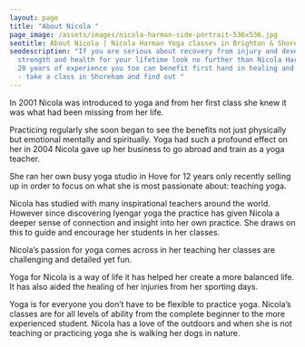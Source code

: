 ```yaml
---
layout: page
title: "About Nicola "
page_image: /assets/images/nicola-harman-side-portrait-536x536.jpg
seotitle: About Nicola | Nicola Harman Yoga classes in Brighton & Shoreham
seodescription: "If you are serious about recovery from injury and developing
  strength and health for your lifetime look no further than Nicola Harman. With
  20 years of experience you too can benefit first hand in healing and wellbeing
  - take a class in Shoreham and find out "
---
```

In 2001 Nicola was introduced to yoga and from her first class she knew it was what had been missing from her life. 

Practicing regularly she soon began to see the benefits not just physically but emotional mentally and spiritually. Yoga had such a profound effect on her in 2004 Nicola gave up her business to go abroad and train as a yoga teacher.

She ran her own busy yoga studio in Hove for 12 years only recently selling up in order to focus on what she is most passionate about: teaching yoga.

Nicola has studied with many inspirational teachers around the world. However since discovering Iyengar yoga the practice has given Nicola a deeper sense of connection and insight into her own practice. She draws on this to guide and encourage her students in her classes.

Nicola’s passion for yoga comes across in her teaching her classes are challenging and detailed yet fun.

Yoga for Nicola is a way of life it has helped her create a more balanced life. It has also aided the healing of her injuries from her sporting days.

Yoga is for everyone you don’t have to be flexible to practice yoga. Nicola’s classes are for all levels of ability from the complete beginner to the more experienced student. Nicola has a love of the outdoors and when she is not teaching or practicing yoga she is walking her dogs in nature.